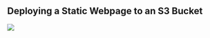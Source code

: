 ## Deploying a Static Webpage to an S3 Bucket
<div>
 <img id="document" src="https://github.com/mayurwaB/udacity-cloud-devops-projects/blob/main/cloud-devops-static-website/mayowa_bodunwa_udacity_project1/mayowa_bodunwa_udacity_project1.pdf"/>
</div>
